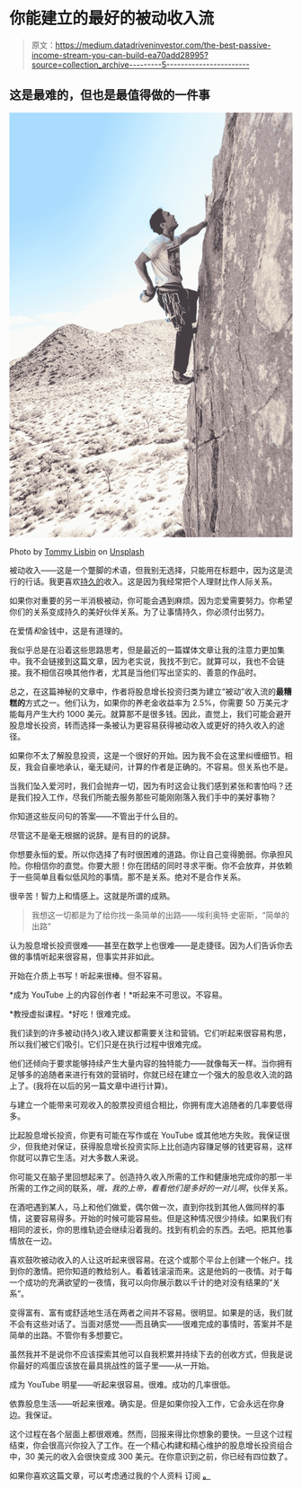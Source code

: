 # 你能建立的最好的被动收入流

> 原文：<https://medium.datadriveninvestor.com/the-best-passive-income-stream-you-can-build-ea70add28995?source=collection_archive---------5----------------------->

## 这是最难的，但也是最值得做的一件事

![](img/48a69955b13b636d653a124528b361e3.png)

Photo by [Tommy Lisbin](https://unsplash.com/@tlisbin?utm_source=medium&utm_medium=referral) on [Unsplash](https://unsplash.com?utm_source=medium&utm_medium=referral)

被动收入——这是一个蹩脚的术语，但我别无选择，只能用在标题中，因为这是流行的行话。我更喜欢[持久的](https://medium.com/makingofamillionaire/lets-stop-calling-it-passive-income-and-call-it-this-instead-a6d4f1be2636)收入。这是因为我经常把个人理财比作人际关系。

如果你对重要的另一半消极被动，你可能会遇到麻烦。因为恋爱需要努力。你希望你们的关系变成持久的美好伙伴关系。为了让事情持久，你必须付出努力。

在爱情*和*金钱中，这是有道理的。

我似乎总是在沿着这些思路思考，但是最近的一篇媒体文章让我的注意力更加集中。我不会链接到这篇文章，因为老实说，我找不到它。就算可以，我也不会链接。我不相信召唤其他作者，尤其是当他们写出坚实的、善意的作品时。

总之，在这篇神秘的文章中，作者将股息增长投资归类为建立“被动”收入流的**最糟糕的**方式之一。他们认为，如果你的养老金收益率为 2.5%，你需要 50 万美元才能每月产生大约 1000 美元。就算那不是很多钱。因此，直觉上，我们可能会避开股息增长投资，转而选择一条被认为更容易获得被动收入或更好的持久收入的途径。

如果你不太了解股息投资，这是一个很好的开始。因为我不会在这里纠缠细节。相反，我会自豪地承认，毫无疑问，计算的作者是正确的。不容易。但关系也不是。

当我们坠入爱河时，我们会抛弃一切，因为有时这会让我们感到紧张和害怕吗？还是我们投入工作，尽我们所能去服务那些可能刚刚落入我们手中的美好事物？

你知道这些反问句的答案——不管出于什么目的。

尽管这不是毫无根据的说辞。是有目的的说辞。

你想要永恒的爱。所以你选择了有时很困难的道路。你让自己变得脆弱。你承担风险。你相信你的直觉。你要大胆！你在团结的同时寻求平衡。你不会放弃，并依赖于一些简单且看似低风险的事情。那不是关系。绝对不是合作关系。

很辛苦！智力上和情感上。这就是所谓的成熟。

> 我想这一切都是为了给你找一条简单的出路——埃利奥特·史密斯，“简单的出路”

认为股息增长投资很难——甚至在数学上也很难——是走捷径。因为人们告诉你去做的事情听起来很容易，但事实并非如此。

开始在介质上书写！听起来很棒。但不容易。

*成为 YouTube 上的内容创作者！*听起来不可思议。不容易。

*教授虚拟课程。*好吃！很难完成。

我们读到的许多被动(持久)收入建议都需要关注和营销。它们听起来很容易构思，所以我们被它们吸引。它们只是在执行过程中很难完成。

他们还倾向于要求能够持续产生大量内容的独特能力——就像每天一样。当你拥有足够多的追随者来进行有效的营销时，你就已经在建立一个强大的股息收入流的路上了。(我将在以后的另一篇文章中进行计算)。

与建立一个能带来可观收入的股票投资组合相比，你拥有庞大追随者的几率要低得多。

比起股息增长投资，你更有可能在写作或在 YouTube 或其他地方失败。我保证很少，但我绝对保证，获得股息增长投资实际上比创造内容赚足够的钱更容易，这样你就可以靠它生活。对大多数人来说。

你可能又在脑子里回想起来了。创造持久收入所需的工作和健康地完成你的那一半所需的工作之间的联系，*哦，我的上帝，看看他们是多好的一对儿啊*，伙伴关系。

在酒吧遇到某人，马上和他们做爱，偶尔做一次，直到你找到其他人做同样的事情，这要容易得多。开始的时候可能容易些。但是这种情况很少持续。如果我们有相同的波长，你的思维轨迹会继续沿着我的。找到有机会的东西。去吧。把其他事情放在一边。

喜欢鼓吹被动收入的人让这听起来很容易。在这个或那个平台上创建一个帐户。找到你的激情。把你知道的教给别人。看着钱滚滚而来。这是他妈的一夜情。对于每一个成功的充满欲望的一夜情，我可以向你展示数以千计的绝对没有结果的“关系”。

变得富有、富有或舒适地生活在两者之间并不容易。很明显。如果是的话，我们就不会有这些对话了。当面对感觉——而且确实——很难完成的事情时，答案并不是简单的出路。不管你有多想要它。

虽然我并不是说你不应该探索其他可以自我积累并持续下去的创收方式，但我是说你最好的鸡蛋应该放在最具挑战性的篮子里——从一开始。

成为 YouTube 明星——听起来很容易。很难。成功的几率很低。

依靠股息生活——听起来很难。确实是。但是如果你投入工作，它会永远在你身边。我保证。

这个过程在各个层面上都很艰难。然而，回报来得比你想象的要快。一旦这个过程结束，你会很高兴你投入了工作。在一个精心构建和精心维护的股息增长投资组合中，30 美元的收入会很快变成 300 美元。在你意识到之前，你已经有四位数了。

如果你喜欢这篇文章，可以考虑通过我的个人资料 订阅 [**。**](https://roccopendola.medium.com/subscribe)